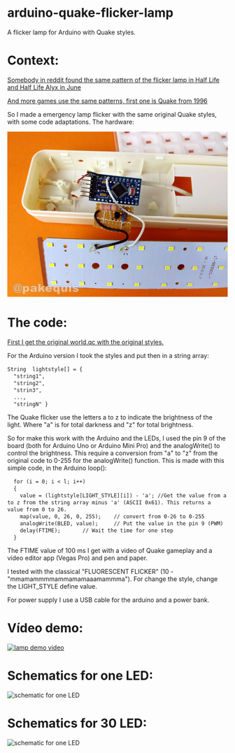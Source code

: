 # arduino-quake-flicker-lamp
A flicker lamp for Arduino with Quake styles.

# Context: 

[Somebody in reddit found the same pattern of the flicker lamp in Half Life and Half Life Alyx in June](https://www.reddit.com/r/HalfLife/comments/nwrtol/valve_still_uses_the_same_light_flicker_pattern/)

[And more games use the same patterns, first one is Quake from 1996](https://www.pcgamer.com/half-life-alyxs-lights-flicker-just-like-they-did-in-quake-almost-25-years-later/)

So I made a emergency lamp flicker with the same original Quake styles, with some code adaptations. The hardware:

![sHardware](https://github.com/Pakequis/arduino-quake-flicker-lamp/blob/main/extras/circuit-1.jpg?raw=true)

# The code:

[First I get the original world.qc with the original styles.](https://github.com/id-Software/Quake/blob/bf4ac424ce754894ac8f1dae6a3981954bc9852d/QW/progs/world.qc#L307)

For the Arduino version I took the styles and put then in a string array: 
```
String  lightstyle[] = {
  "string1", 
  "string2", 
  "strin3",
  ..., 
  "stringN" }
````

The Quake flicker use the letters a to z to indicate the brightness of the light. Where "a" is for total darkness and "z" for total brightness.

So for make this work with the Arduino and the LEDs, I used the pin 9 of the board (both for Arduino Uno or Arduino Mini Pro) and the analogWrite() to control the brightness. This require a conversion from "a" to "z" from the original code to 0-255 for the analogWrite() function. This is made with this simple code, in the Arduino loop():

```
  for (i = 0; i < l; i++)
  {
    value = (lightstyle[LIGHT_STYLE][i]) - 'a'; //Get the value from a to z from the string array minus 'a' (ASCII 0x61). This returns a value from 0 to 26.
    map(value, 0, 26, 0, 255);    // convert from 0-26 to 0-255
    analogWrite(BLED, value);     // Put the value in the pin 9 (PWM)
    delay(FTIME);       // Wait the time for one step
  }
```

The FTIME value of 100 ms I get with a video of Quake gameplay and a vídeo editor app (Vegas Pro) and pen and paper. 

I tested with the classical "FLUORESCENT FLICKER" (10 - "mmamammmmammamamaaamammma"). For change the style, change the LIGHT_STYLE define value.

For power supply I use a USB cable for the arduino and a power bank.


# Vídeo demo: 

[![lamp demo video](https://img.youtube.com/vi/ldI8LOxTwaM/0.jpg)](https://www.youtube.com/watch?v=ldI8LOxTwaM)

# Schematics for one LED:
![schematic for one LED](https://github.com/Pakequis/arduino-quake-flicker-lamp/blob/main/extras/schematic-one-led.png?raw=true)

# Schematics for 30 LED:
![schematic for one LED](https://github.com/Pakequis/arduino-quake-flicker-lamp/blob/main/extras/schematic.png?raw=true)
